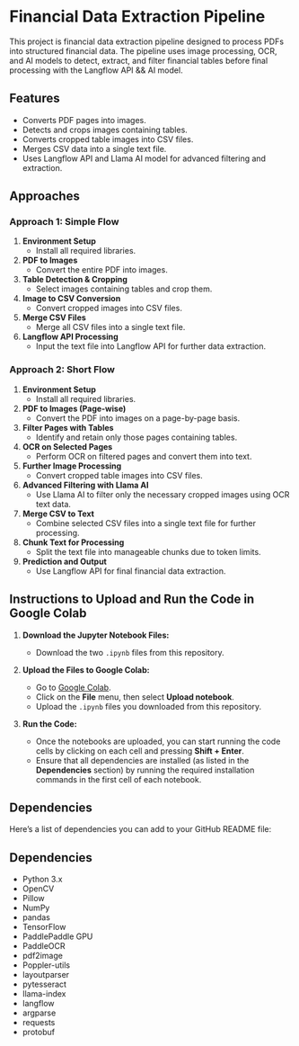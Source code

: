 # Financial Data Extraction Pipeline

This project is financial data extraction pipeline designed to process PDFs into structured financial data. The pipeline uses image processing, OCR, and AI models to detect, extract, and filter financial tables before final processing with the Langflow API && AI model.

## Features
- Converts PDF pages into images.
- Detects and crops images containing tables.
- Converts cropped table images into CSV files.
- Merges CSV data into a single text file.
- Uses Langflow API and Llama AI model for advanced filtering and extraction.

## Approaches

### Approach 1: Simple Flow
1. **Environment Setup**
   - Install all required libraries.
2. **PDF to Images**
   - Convert the entire PDF into images.
3. **Table Detection & Cropping**
   - Select images containing tables and crop them.
4. **Image to CSV Conversion**
   - Convert cropped images into CSV files.
5. **Merge CSV Files**
   - Merge all CSV files into a single text file.
6. **Langflow API Processing**
   - Input the text file into Langflow API for further data extraction.

### Approach 2: Short Flow
1. **Environment Setup**
   - Install all required libraries.
2. **PDF to Images (Page-wise)**
   - Convert the PDF into images on a page-by-page basis.
3. **Filter Pages with Tables**
   - Identify and retain only those pages containing tables.
4. **OCR on Selected Pages**
   - Perform OCR on filtered pages and convert them into text.
5. **Further Image Processing**
   - Convert cropped table images into CSV files.
6. **Advanced Filtering with Llama AI**
   - Use Llama AI to filter only the necessary cropped images using OCR text data.
7. **Merge CSV to Text**
   - Combine selected CSV files into a single text file for further processing.
8. **Chunk Text for Processing**
   - Split the text file into manageable chunks due to token limits.
9. **Prediction and Output**
   - Use Langflow API for final financial data extraction.

## Instructions to Upload and Run the Code in Google Colab

1. **Download the Jupyter Notebook Files:**
   - Download the two `.ipynb` files from this repository.

2. **Upload the Files to Google Colab:**
   - Go to [Google Colab](https://colab.research.google.com/).
   - Click on the **File** menu, then select **Upload notebook**.
   - Upload the `.ipynb` files you downloaded from this repository.

3. **Run the Code:**
   - Once the notebooks are uploaded, you can start running the code cells by clicking on each cell and pressing **Shift + Enter**.
   - Ensure that all dependencies are installed (as listed in the **Dependencies** section) by running the required installation commands in the first cell of each notebook.
   


## Dependencies
Here’s a list of dependencies you can add to your GitHub README file:

## Dependencies
- Python 3.x
- OpenCV
- Pillow
- NumPy
- pandas
- TensorFlow
- PaddlePaddle GPU
- PaddleOCR
- pdf2image
- Poppler-utils
- layoutparser
- pytesseract
- llama-index
- langflow
- argparse
- requests
- protobuf
